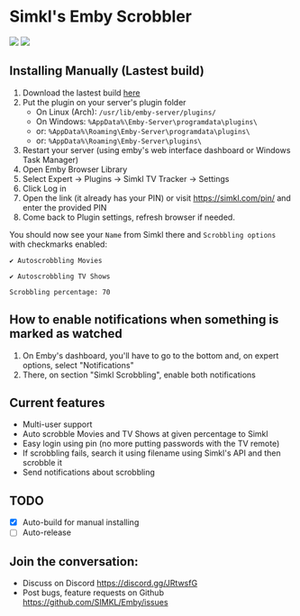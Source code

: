 # Simkl's Emby Scrobbler
[![](https://img.shields.io/github/license/SIMKL/emby.svg?style=flat-square)][license]
[![](https://img.shields.io/gitlab/pipeline/daviddavo/simkl-emby.svg?style=flat-square)](https://gitlab.com/daviddavo/simkl-emby/pipelines)

## Installing Manually (Lastest build)
1. Download the lastest build [here](https://gitlab.com/daviddavo/simkl-emby/-/jobs/artifacts/master/raw/Simkl.dll?job=build)
2. Put the plugin on your server's plugin folder
   - On Linux (Arch): `/usr/lib/emby-server/plugins/`
   - On Windows: `%AppData%\Emby-Server\programdata\plugins\`
   - or: `%AppData%\Roaming\Emby-Server\programdata\plugins\`
   - or: `%AppData%\Roaming\Emby-Server\plugins\`
3. Restart your server (using emby's web interface dashboard or Windows Task Manager)
4. Open Emby Browser Library
5. Select Expert -> Plugins -> Simkl TV Tracker -> Settings
6. Click Log in
7. Open the link (it already has your PIN) or visit https://simkl.com/pin/ and enter the provided PIN
8. Come back to Plugin settings, refresh browser if needed. 

You should now see your `Name` from Simkl there and `Scrobbling options` with checkmarks enabled:

`✔ Autoscrobbling Movies`

`✔ Autoscrobbling TV Shows`

`Scrobbling percentage: 70`

## How to enable notifications when something is marked as watched
1. On Emby's dashboard, you'll have to go to the bottom and, on expert options, select "Notifications"
2. There, on section "Simkl Scrobbling", enable both notifications

## Current features
- Multi-user support
- Auto scrobble Movies and TV Shows at given percentage to Simkl
- Easy login using pin (no more putting passwords with the TV remote)
- If scrobbling fails, search it using filename using Simkl's API and then scrobble it
- Send notifications about scrobbling

## TODO
- [x] Auto-build for manual installing
- [ ] Auto-release

## Join the conversation:
- Discuss on Discord https://discord.gg/JRtwsfG
- Post bugs, feature requests on Github https://github.com/SIMKL/Emby/issues

[license]: https://github.com/SIMKL/Emby/blob/master/LICENSE
